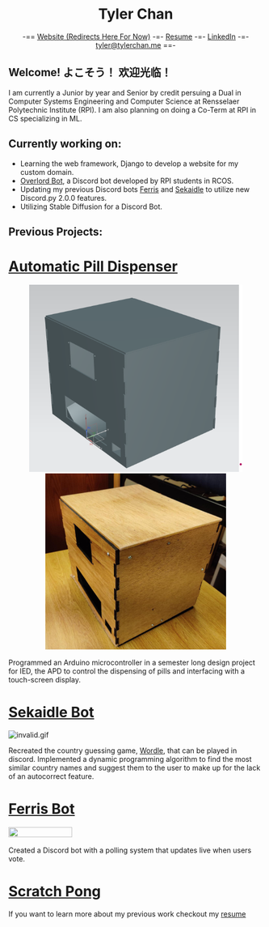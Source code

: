 <h1 align="center">Tyler Chan</h1>
<div align="center">
  -== <a href="http://tylerchan.me">Website (Redirects Here For Now)</a> -=-
  <a href="https://github.com/DeBestTrap/DeBestTrap/blob/main/resume_09-30-22_2.pdf">Resume</a> -=-
  <a href="https://www.linkedin.com/in/tyler-chan-b6b082186/">LinkedIn</a> -=-
  <a href="mailto:tyler@tylerchan.me">tyler@tylerchan.me</a> ==-
</div>

## Welcome! よこそう！ 欢迎光临！
I am currently a Junior by year and Senior by credit persuing a Dual in Computer Systems Engineering and Computer Science at Rensselaer Polytechnic Institute (RPI). I am also planning on doing a Co-Term at RPI in CS specializing in ML.

## Currently working on:
* Learning the web framework, Django to develop a website for my custom domain.
* [Overlord Bot](https://github.com/jwgit9/Overlord-Bot), a Discord bot developed by RPI students in RCOS.
* Updating my previous Discord bots [Ferris](https://github.com/DeBestTrap/ferris-bot) and [Sekaidle](https://github.com/DeBestTrap/sekaidle) to utilize new Discord.py 2.0.0 features.
* Utilizing Stable Diffusion for a Discord Bot.

## Previous Projects:
# [Automatic Pill Dispenser](https://github.com/DeBestTrap/pill-dispenser)
<div align="center"><img src="./images/apd_cad.png"/></div>
<div align="center"><img src="./images/apd_housing_unit.png"/></div>

Programmed an Arduino microcontroller in a semester
long design project for IED, the APD to control the dispensing of
pills and interfacing with a touch-screen display.

# [Sekaidle Bot](https://github.com/DeBestTrap/sekaidle)
![invalid.gif](https://i.gyazo.com/7f90e64e0b0f3e39603f4a5f16c21845.gif)

Recreated the country guessing game, [Wordle](https://github.com/teuteuf/worldle), that can be
played in discord. Implemented a dynamic programming algorithm to
find the most similar country names and suggest them
to the user to make up for the lack of an autocorrect
feature.
    
# [Ferris Bot](https://github.com/DeBestTrap/ferris-bot)
<img src="https://i.gyazo.com/145d9b8d01ec881cc02e45f49f48fdaa.gif" width="50%" height="50%"/>

Created a Discord bot with a polling system that updates
live when users vote.

# [Scratch Pong](https://github.com/DeBestTrap/scratch-pong)

If you want to learn more about my previous work checkout my [resume](https://github.com/DeBestTrap/DeBestTrap/blob/main/resume_09-29-22.pdf)

